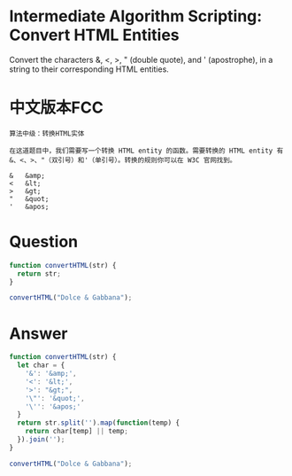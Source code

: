 # Intermediate Algorithm Scripting: Convert HTML Entities

Convert the characters &, <, >, " (double quote), and ' (apostrophe), in a string to their corresponding HTML entities.


# 中文版本FCC
```
算法中级：转换HTML实体

在这道题目中，我们需要写一个转换 HTML entity 的函数。需要转换的 HTML entity 有&、<、>、"（双引号）和'（单引号）。转换的规则你可以在 W3C 官网找到。
```
```
&   &amp;
<   &lt;
>   &gt;
"   &quot;
'   &apos;
```


# Question
```js
function convertHTML(str) {
  return str;
}

convertHTML("Dolce & Gabbana");
```


# Answer
```js
function convertHTML(str) {
  let char = {
    '&': '&amp;',
    '<': '&lt;',
    '>': "&gt;",
    '\"': '&quot;',
    '\'': '&apos;'
  }
  return str.split('').map(function(temp) {
    return char[temp] || temp;
  }).join('');
}

convertHTML("Dolce & Gabbana");
```
